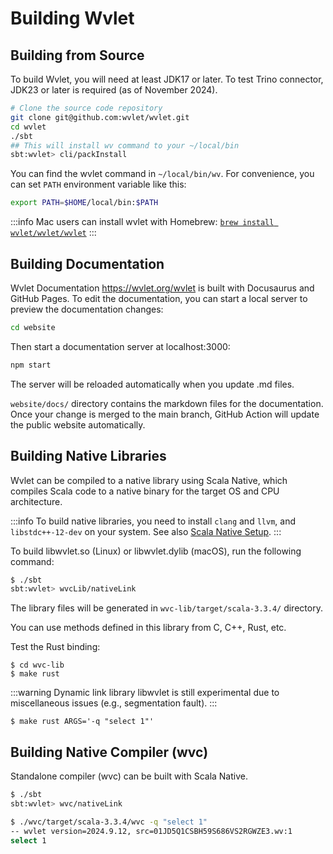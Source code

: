 # Building Wvlet


## Building from Source 

To build Wvlet, you will need at least JDK17 or later. To test Trino connector, JDK23 or later is required (as of November 2024).  

```bash
# Clone the source code repository
git clone git@github.com:wvlet/wvlet.git
cd wvlet
./sbt
## This will install wv command to your ~/local/bin
sbt:wvlet> cli/packInstall
```

You can find the wvlet command in `~/local/bin/wv`. For convenience, you can set `PATH` environment variable like this:
```bash title='~/.bashenv'
export PATH=$HOME/local/bin:$PATH
```

:::info
Mac users can install wvlet with Homebrew: [`brew install wvlet/wvlet/wvlet`](../usage/install.md)
:::


## Building Documentation 

Wvlet Documentation https://wvlet.org/wvlet is built with Docusaurus and GitHub Pages. To edit the documentation, you can start a local server to preview the documentation changes: 

```bash
cd website
```

Then start a documentation server at localhost:3000:
```bash
npm start
```

The server will be reloaded automatically when you update .md files.


`website/docs/` directory contains the markdown files for the documentation. Once your change is merged to the main branch, GitHub Action will update the public website automatically.


## Building Native Libraries


Wvlet can be compiled to a native library using Scala Native, which compiles Scala code to a native binary for the target OS and CPU architecture.

:::info
To build native libraries, you need to install `clang` and `llvm`, and `libstdc++-12-dev` on your system. See also [Scala Native Setup](https://scala-native.org/en/latest/user/setup.html). 
:::

To build libwvlet.so (Linux) or libwvlet.dylib (macOS), run the following command:

```bash
$ ./sbt
sbt:wvlet> wvcLib/nativeLink 
```

The library files will be generated in `wvc-lib/target/scala-3.3.4/` directory.

You can use methods defined in this library from C, C++, Rust, etc. 

Test the Rust binding:
```
$ cd wvc-lib
$ make rust
```

:::warning
Dynamic link library libwvlet is still experimental due to miscellaneous issues (e.g., segmentation fault). 
:::

```
$ make rust ARGS='-q "select 1"'
```

## Building Native Compiler (wvc)

Standalone compiler (wvc) can be built with Scala Native.


```bash
$ ./sbt
sbt:wvlet> wvc/nativeLink
```

```bash
$ ./wvc/target/scala-3.3.4/wvc -q "select 1"
-- wvlet version=2024.9.12, src=01JD5Q1CSBH59S686VS2RGWZE3.wv:1
select 1
```
